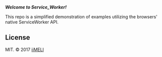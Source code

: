 ***Welcome to Service_Worker!***

This repo is a simplified demonstration of examples utilizing the browsers'
native ServiceWorker API.

## License

MIT. © 2017 [iiMELI](https://github.com/imelismith)
